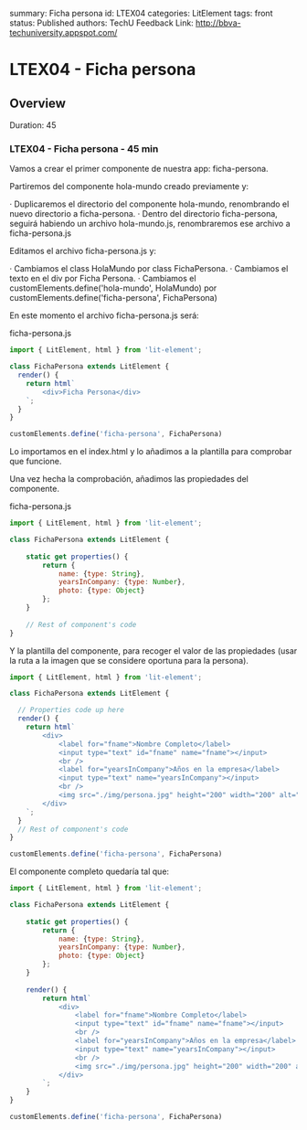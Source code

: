 summary: Ficha persona
id: LTEX04
categories: LitElement
tags: front
status: Published 
authors: TechU
Feedback Link: http://bbva-techuniversity.appspot.com/

# LTEX04 - Ficha persona
<!-- ------------------------ -->
## Overview 
Duration: 45

### LTEX04 - Ficha persona - 45 min

Vamos a crear el primer componente de nuestra app: ficha-persona.

Partiremos del componente hola-mundo creado previamente y:

· Duplicaremos el directorio del componente hola-mundo, renombrando el 
	nuevo directorio a ficha-persona.
· Dentro del directorio ficha-persona, seguirá habiendo un archivo 
	hola-mundo.js, renombraremos ese archivo a ficha-persona.js

Editamos el archivo ficha-persona.js y:

· Cambiamos el class HolaMundo por class FichaPersona.
· Cambiamos el texto en el div por Ficha Persona.
· Cambiamos el customElements.define('hola-mundo', HolaMundo)
	por customElements.define('ficha-persona', FichaPersona)

En este momento el archivo ficha-persona.js será:

ficha-persona.js

```javascript
import { LitElement, html } from 'lit-element';

class FichaPersona extends LitElement {
  render() {
    return html`
		<div>Ficha Persona</div>
	`;
  }
}

customElements.define('ficha-persona', FichaPersona)
```

Lo importamos en el index.html y lo añadimos a la plantilla 
para comprobar que funcione.

Una vez hecha la comprobación, añadimos las propiedades del componente.

ficha-persona.js

```javascript
import { LitElement, html } from 'lit-element';

class FichaPersona extends LitElement {	
	
	static get properties() {
		return {
			name: {type: String},			
			yearsInCompany: {type: Number},			
			photo: {type: Object}			
		};
	}			  
	
	// Rest of component's code
}
```

Y la plantilla del componente, para recoger el valor de las propiedades 
	(usar la ruta a la imagen que se considere 
		oportuna para la persona).

```javascript
import { LitElement, html } from 'lit-element';

class FichaPersona extends LitElement {

  // Properties code up here	
  render() {
    return html`
		<div>
			<label for="fname">Nombre Completo</label>
			<input type="text" id="fname" name="fname"></input>
			<br />						
			<label for="yearsInCompany">Años en la empresa</label>
			<input type="text" name="yearsInCompany"></input>
			<br />			
			<img src="./img/persona.jpg" height="200" width="200" alt="Foto persona">
		</div>
	`;
  }
  // Rest of component's code
}

customElements.define('ficha-persona', FichaPersona)
```

El componente completo quedaría tal que:

```javascript
import { LitElement, html } from 'lit-element';

class FichaPersona extends LitElement {
	
	static get properties() {		
		return {			
			name: {type: String},			
			yearsInCompany: {type: Number},			
			photo: {type: Object}			
		};
	}			  	
	
	render() {
		return html`
			<div>
				<label for="fname">Nombre Completo</label>
				<input type="text" id="fname" name="fname"></input>
				<br />						
				<label for="yearsInCompany">Años en la empresa</label>
				<input type="text" name="yearsInCompany"></input>
				<br />			
				<img src="./img/persona.jpg" height="200" width="200" alt="Foto persona">			
			</div>
		`;
	}
}

customElements.define('ficha-persona', FichaPersona)
```

### 
